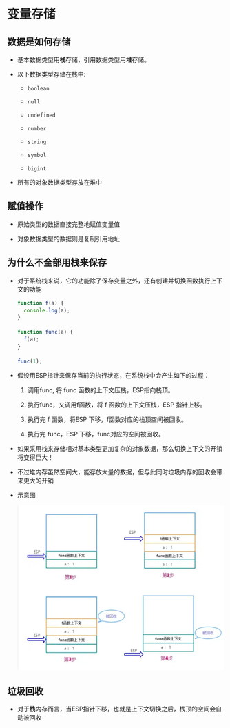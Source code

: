 # 变量存储

## 数据是如何存储

  - 基本数据类型用**栈**存储，引用数据类型用**堆**存储。

  - 以下数据类型存储在栈中:

      - `boolean`

      - `null`

      - `undefined`

      - `number`

      - `string`

      - `symbol`

      - `bigint`

  - 所有的对象数据类型存放在堆中

## 赋值操作

  - 原始类型的数据直接完整地赋值变量值

  - 对象数据类型的数据则是复制引用地址

## 为什么不全部用栈来保存

  - 对于系统栈来说，它的功能除了保存变量之外，还有创建并切换函数执行上下文的功能

    ```javascript
    function f(a) {
      console.log(a);
    }

    function func(a) {
      f(a);
    }

    func(1);
    ```

  - 假设用ESP指针来保存当前的执行状态，在系统栈中会产生如下的过程：

    1. 调用func, 将 func 函数的上下文压栈，ESP指向栈顶。

    2. 执行func，又调用f函数，将 f 函数的上下文压栈，ESP 指针上移。

    3. 执行完 f 函数，将ESP 下移，f函数对应的栈顶空间被回收。

    4. 执行完 func，ESP 下移，func对应的空间被回收。

  - 如果采用栈来存储相对基本类型更加复杂的对象数据，那么切换上下文的开销将变得巨大！

  - 不过堆内存虽然空间大，能存放大量的数据，但与此同时垃圾内存的回收会带来更大的开销

  - 示意图

    ![](image/数据存储_Ad3bZfMqHA.png)

## 垃圾回收

  - 对于**栈**内存而言，当ESP指针下移，也就是上下文切换之后，栈顶的空间会自动被回收
